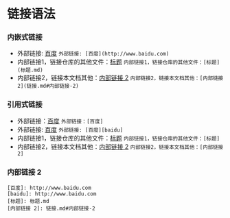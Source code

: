 
# 链接语法

### 内嵌式链接

- 外部链接: [百度](http://www.baidu.com)
``外部链接: [百度](http://www.baidu.com)``
- 内部链接1，链接仓库的其他文件：[标题](标题.md)
``内部链接1，链接仓库的其他文件：[标题](标题.md)``
- 内部链接2，链接本文档其他：[内部链接 2](链接.md#内部链接-2)
``内部链接2，链接本文档其他：[内部链接 2](链接.md#内部链接-2)``

### 引用式链接
- 外部链接：[百度]
``外部链接：[百度]``
- 外部链接: [百度][baidu]
``外部链接: [百度][baidu]``
- 内部链接1，链接仓库的其他文件：[标题]
``内部链接1，链接仓库的其他文件：[标题]``
- 内部链接2，链接本文档其他：[内部链接 2]
``内部链接2，链接本文档其他：[内部链接 2]``


### 内部链接 2

    [百度]: http://www.baidu.com
    [baidu]: http://www.baidu.com
    [标题]: 标题.md
    [内部链接 2]: 链接.md#内部链接-2

<!--- 下面是本文档中用到的链接  -->

[百度]: http://www.baidu.com
[baidu]: http://www.baidu.com
[标题]: 标题.md
[内部链接 2]: 链接.md#内部链接-2
